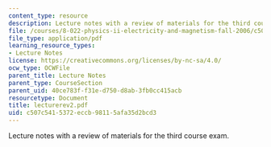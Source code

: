 ```yaml
---
content_type: resource
description: Lecture notes with a review of materials for the third course exam.
file: /courses/8-022-physics-ii-electricity-and-magnetism-fall-2006/c507c5415372eccb98115afa35d2bcd3_lecturerev2.pdf
file_type: application/pdf
learning_resource_types:
- Lecture Notes
license: https://creativecommons.org/licenses/by-nc-sa/4.0/
ocw_type: OCWFile
parent_title: Lecture Notes
parent_type: CourseSection
parent_uid: 40ce783f-f31e-d750-d8ab-3fb0cc415acb
resourcetype: Document
title: lecturerev2.pdf
uid: c507c541-5372-eccb-9811-5afa35d2bcd3
---
```

Lecture notes with a review of materials for the third course exam.